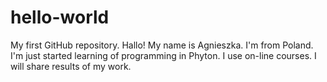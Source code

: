 # hello-world
My first GitHub repository.
Hallo!
My name is Agnieszka. I'm from Poland.
I'm just started learning of programming in Phyton.
I use on-line courses. I will share results of my work.
